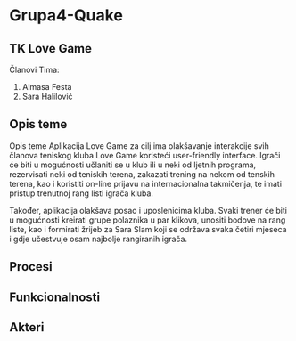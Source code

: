 ﻿# Grupa4-Quake
## TK Love Game

Članovi Tima:
1. Almasa Festa
2. Sara Halilović

## Opis teme

Opis teme
Aplikacija Love Game za cilj ima olakšavanje interakcije svih članova teniskog kluba Love Game koristeći user-friendly
interface. Igrači će biti u mogućnosti učlaniti se u klub ili u neki od ljetnih programa, rezervisati neki od teniskih 
terena, zakazati trening na nekom od tenskih terena, kao i  koristiti on-line prijavu na internacionalna takmičenja, 
te imati pristup trenutnoj rang listi igrača kluba. 

Također, aplikacija olakšava posao i uposlenicima kluba. Svaki trener će biti u mogućnosti kreirati grupe polaznika u 
par klikova, unositi bodove na rang liste, kao i formirati žrijeb za Sara Slam koji se održava svaka četiri mjeseca i 
gdje učestvuje osam najbolje rangiranih igrača.
## Procesi
## Funkcionalnosti
## Akteri


